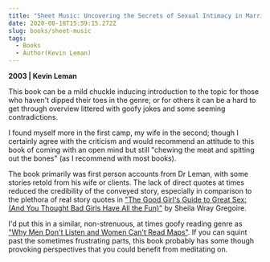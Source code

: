 ```yaml
---
title: "Sheet Music: Uncovering the Secrets of Sexual Intimacy in Marriage"
date: 2020-08-18T15:59:15.272Z
slug: books/sheet-music
tags:
  - Books
  - Author(Kevin Leman)
---
```


**2003 | Kevin Leman**

This book can be a mild chuckle inducing introduction to the topic for those who haven't dipped their toes in the genre; or for others it can be a hard to get through overview littered with goofy jokes and some seeming contradictions.

I found myself more in the first camp, my wife in the second; though I certainly agree with the criticism and would recommend an attitude to this book of coming with an open mind but still "chewing the meat and spitting out the bones" (as I recommend with most books).

The book primarily was first person accounts from Dr Leman, with some stories retold from his wife or clients. The lack of direct quotes at times reduced the credibility of the conveyed story, especially in comparison to the plethora of real story quotes in ["The Good Girl's Guide to Great Sex: (And You Thought Bad Girls Have All the Fun)"](/books/the-good-girls-guide-to-great-sex) by Sheila Wray Gregoire.

I'd put this in a similar, non-strenuous, at times goofy reading genre as ["Why Men Don't Listen and Women Can't Read Maps"](/books/why-men-dont-listen-and-women-cant-read-maps/). If you can squint past the sometimes frustrating parts, this book probably has some though provoking perspectives that you could benefit from meditating on.
